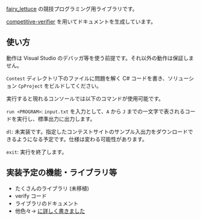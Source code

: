 [fairy_lettuce](https://atcoder.jp/users/fairy_lettuce) の競技プログラミング用ライブラリです。

[competitive-verifier](https://github.com/competitive-verifier/competitive-verifier) を用いてドキュメントを生成しています。

## 使い方

動作は Visual Studio のデバッガ等を使う前提です。それ以外の動作は保証しません。

`Contest` ディレクトリ下のファイルに問題を解く C# コードを書き、ソリューション `CpProject` をビルドしてください。

実行すると現れるコンソールでは以下のコマンドが使用可能です。

`run <PROGRAM>`: `input.txt` を入力として、`A` から `J` までの一文字で表されるコードを実行し、標準出力に出力します。

`dl`: 未実装です。指定したコンテストサイトのサンプル入出力をダウンロードできるようになる予定です。仕様は変わる可能性があります。

`exit`: 実行を終了します。

## 実装予定の機能・ライブラリ等

- たくさんのライブラリ (未移植)
- verify コード
- ライブラリのドキュメント
- 他色々→ <a href="{{ site.baseurl }}/libray-dev-milestone"> に詳しく書きました

